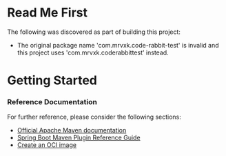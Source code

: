 # Read Me First
The following was discovered as part of building this project:

* The original package name 'com.mrvxk.code-rabbit-test' is invalid and this project uses 'com.mrvxk.coderabbittest' instead.

# Getting Started

### Reference Documentation
For further reference, please consider the following sections:

* [Official Apache Maven documentation](https://maven.apache.org/guides/index.html)
* [Spring Boot Maven Plugin Reference Guide](https://docs.spring.io/spring-boot/docs/3.2.4/maven-plugin/reference/html/)
* [Create an OCI image](https://docs.spring.io/spring-boot/docs/3.2.4/maven-plugin/reference/html/#build-image)

